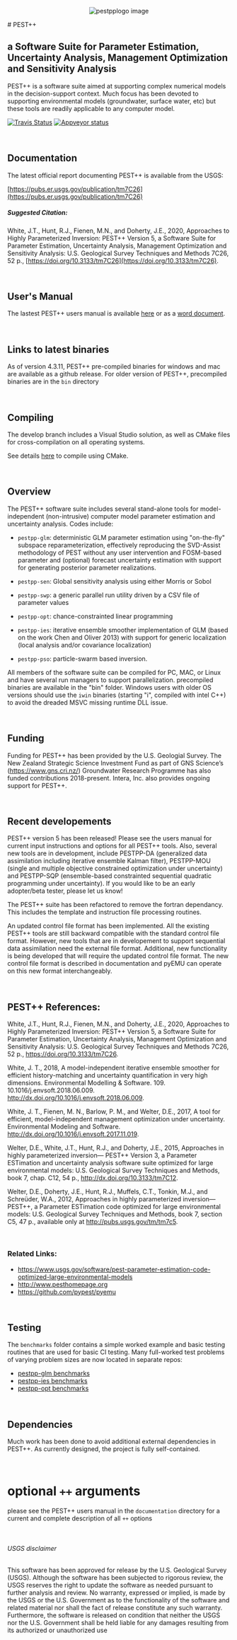 <p align="center">
  <img src="documentation/pestpplogo.png" alt="pestpplogo image">
</p>
# PEST++

## a Software Suite for Parameter Estimation, Uncertainty Analysis, Management Optimization and Sensitivity Analysis

PEST++ is a software suite aimed at supporting complex numerical models in the decision-support context.  Much focus has been devoted to supporting environmental models (groundwater, surface water, etc) but these tools are readily applicable to any computer model.

[![Travis Status](https://travis-ci.org/usgs/pestpp.svg?branch=master)](https://travis-ci.org/usgs/pestpp)
[![Appveyor status](https://ci.appveyor.com/api/projects/status/rqadojcv8bkj5gr0/branch/master?svg=true)](https://ci.appveyor.com/project/jwhite-usgs/pestpp/branch/master)

<br>


## Documentation

The latest official report documenting PEST++ is available from the USGS:

[https://pubs.er.usgs.gov/publication/tm7C26](https://pubs.er.usgs.gov/publication/tm7C26)

##### Suggested Citation:

White, J.T., Hunt, R.J., Fienen, M.N., and Doherty, J.E., 2020, Approaches to Highly Parameterized Inversion: PEST++ Version 5, a Software Suite for Parameter Estimation, Uncertainty Analysis, Management Optimization and Sensitivity Analysis: U.S. Geological Survey Techniques and Methods 7C26, 52 p., [https://doi.org/10.3133/tm7C26](https://doi.org/10.3133/tm7C26).

<br>

## User's Manual

The lastest PEST++ users manual is available [here](documentation/pestpp_users_manual.md) or as a [word document](https://github.com/usgs/pestpp/tree/develop/documentation).

<br>

## Links to latest binaries

As of version 4.3.11, PEST++ pre-compiled binaries for windows and mac are available as a github release.  For older version of PEST++, precompiled binaries are in the `bin` directory

<br>

## Compiling
The develop branch includes a Visual Studio solution, as well as CMake files for cross-compilation on all operating systems.

See details [here](documentation/cmake.md) to compile using CMake.

<br>

## Overview
The PEST++ software suite includes several stand-alone tools for model-independent (non-intrusive) computer model parameter estimation and uncertainty analysis.  Codes include:

* ``pestpp-glm``: deterministic GLM parameter estimation using "on-the-fly" subspace reparameterization, effectively reproducing the SVD-Assist methodology of PEST without any user intervention and FOSM-based parameter and (optional) forecast uncertainty estimation with support for generating posterior parameter realizations.

* ``pestpp-sen``: Global sensitivity analysis using either Morris or Sobol

* ``pestpp-swp``: a generic parallel run utility driven by a CSV file of parameter values

* ``pestpp-opt``: chance-constrainted linear programming

* ``pestpp-ies``: iterative ensemble smoother implementation of GLM (based on the work Chen and Oliver 2013) with support for generic localization (local analysis and/or covariance localization)

* ``pestpp-pso``: particle-swarm based inversion.

All members of the software suite can be compiled for PC, MAC, or Linux and have several run managers to support parallelization.  precompiled binaries are available in the "bin" folder.  Windows users with older OS versions should use the ``iwin`` binaries (starting "i", compiled with intel C++) to avoid the dreaded MSVC missing runtime DLL issue.

<br>

## Funding

Funding for PEST++ has been provided by the U.S. Geologial Survey. The New Zealand Strategic Science Investment Fund as part of GNS Science’s (https://www.gns.cri.nz/) Groundwater Research Programme has also funded contributions 2018-present.  Intera, Inc. also provides ongoing support for PEST++.

<br>

## Recent developements

PEST++ version 5 has been released!  Please see the users manual for current input instructions and options for all PEST++ tools.  Also, several new tools are in development, include PESTPP-DA (generalized data assimilation including iterative ensemble Kalman filter), PESTPP-MOU (single and multiple objective constrained optimization under uncertainty) and PESTPP-SQP (ensemble-based constrainted sequential quadratic programming under uncertainty).  If you would like to be an early adopter/beta tester, please let us know!

The PEST++ suite has been refactored to remove the fortran dependancy.  This includes the template and instruction file processing routines.

An updated control file format has been implemented.  All the existing PEST++ tools are still backward compatible with the standard control file format.  However, new tools that are in developement to support sequential data assimilation need the external file format.  Additional, new functionality is being developed that will require the updated control file format.  The new control file format is described in documentation and pyEMU can operate on this new format interchangeably.

<br>

## PEST++ References:

White, J.T., Hunt, R.J., Fienen, M.N., and Doherty, J.E., 2020, Approaches to Highly Parameterized Inversion: PEST++ Version 5, a Software Suite for Parameter Estimation, Uncertainty Analysis, Management Optimization and Sensitivity Analysis: U.S. Geological Survey Techniques and Methods 7C26, 52 p., https://doi.org/10.3133/tm7C26.

White, J. T., 2018, A model-independent iterative ensemble smoother for efficient history-matching and uncertainty quantification in very high dimensions. Environmental Modelling & Software. 109. 10.1016/j.envsoft.2018.06.009. <a ref="http://dx.doi.org/10.1016/j.envsoft.2018.06.009">http://dx.doi.org/10.1016/j.envsoft.2018.06.009</a>.

White, J. T., Fienen, M. N., Barlow, P. M., and Welter, D.E., 2017, A tool for efficient, model-independent management optimization under uncertainty. Environmental Modeling and Software.  <a ref="http://dx.doi.org/10.1016/j.envsoft.2017.11.019">http://dx.doi.org/10.1016/j.envsoft.2017.11.019</a>.

Welter, D.E., White, J.T., Hunt, R.J., and Doherty, J.E., 2015, Approaches in highly parameterized inversion— PEST++ Version 3, a Parameter ESTimation and uncertainty analysis software suite optimized for large environmental models: U.S. Geological Survey Techniques and Methods, book 7, chap. C12, 54 p., <a ref="http://dx.doi.org/10.3133/tm7C12">http://dx.doi.org/10.3133/tm7C12</a>.

Welter, D.E., Doherty, J.E., Hunt, R.J., Muffels, C.T., Tonkin, M.J., and Schreüder, W.A., 2012, Approaches in highly parameterized inversion—PEST++, a Parameter ESTimation code optimized for large environmental models: U.S. Geological Survey Techniques and Methods, book 7, section C5, 47 p., available only at <a ref="http://pubs.usgs.gov/tm/tm7c5">http://pubs.usgs.gov/tm/tm7c5</a>.

<br>

### Related Links:

* <a ref="https://www.usgs.gov/software/pest-parameter-estimation-code-optimized-large-environmental-models">https://www.usgs.gov/software/pest-parameter-estimation-code-optimized-large-environmental-models </a>
* <a ref="http://www.pesthomepage.org">http://www.pesthomepage.org </a>
* <a ref="https://github.com/pypest/pyemu">https://github.com/pypest/pyemu </a>

<br>

## Testing

The ``benchmarks`` folder contains a simple worked example and basic testing routines that are used for basic CI testing.  Many full-worked test problems of varying problem sizes are now located in separate repos:

* [pestpp-glm benchmarks](https://github.com/usgs/pestpp-glm_benchmarks)
* [pestpp-ies benchmarks](https://github.com/pestpp/pestpp-ies_benchmarks)
* [pestpp-opt benchmarks](https://github.com/pestpp/pestpp-opt_benchmarks)

<br>

## Dependencies

Much work has been done to avoid additional external dependencies in PEST++.  As currently designed, the project is fully self-contained.  

<br>

# optional ``++`` arguments

please see the PEST++ users manual in the ``documentation`` directory for a current and complete description of all ``++`` options

<br>

###### USGS disclaimer

This software has been approved for release by the U.S. Geological Survey (USGS). Although the software has been subjected to rigorous review, the USGS reserves the right to update the software as needed pursuant to further analysis and review. No warranty, expressed or implied, is made by the USGS or the U.S. Government as to the functionality of the software and related material nor shall the fact of release constitute any such warranty. Furthermore, the software is released on condition that neither the USGS nor the U.S. Government shall be held liable for any damages resulting from its authorized or unauthorized use
